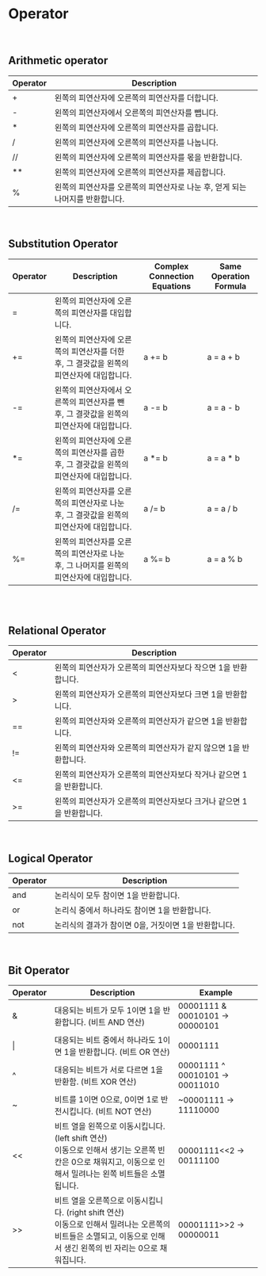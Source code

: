 # Operator

<br>

## Arithmetic operator
|Operator|Description|
|---|---|
|+|왼쪽의 피연산자에 오른쪽의 피연산자를 더합니다.|
|-|왼쪽의 피연산자에서 오른쪽의 피연산자를 뺍니다.|
|*|왼쪽의 피연산자에 오른쪽의 피연산자를 곱합니다.|
|/|왼쪽의 피연산자에 오른쪽의 피연산자를 나눕니다.|
|//|왼쪽의 피연산자에 오른쪽의 피연산자를 몫을 반환합니다.|
|**|왼쪽의 피연산자에 오른쪽의 피연산자를 제곱합니다.|
|%|왼쪽의 피연산자를 오른쪽의 피연산자로 나눈 후, 얻게 되는 나머지를 반환합니다.|

<br>

## Substitution Operator
|Operator|Description|Complex Connection Equations|Same Operation Formula|
|---|---|---|---|
|=|왼쪽의 피연산자에 오른쪽의 피연산자를 대입합니다.|
|+=|왼쪽의 피연산자에 오른쪽의 피연산자를 더한 후, 그 결괏값을 왼쪽의 피연산자에 대입합니다.|a += b|a = a + b|
|-=|왼쪽의 피연산자에서 오른쪽의 피연산자를 뺀 후, 그 결괏값을 왼쪽의 피연산자에 대입합니다.|a -= b|a = a - b|
|*=|왼쪽의 피연산자에 오른쪽의 피연산자를 곱한 후, 그 결괏값을 왼쪽의 피연산자에 대입합니다.|a *= b|a = a * b|
|/=|왼쪽의 피연산자를 오른쪽의 피연산자로 나눈 후, 그 결괏값을 왼쪽의 피연산자에 대입합니다.|a /= b|a = a / b|
|%=|왼쪽의 피연산자를 오른쪽의 피연산자로 나눈 후, 그 나머지를 왼쪽의 피연산자에 대입합니다.|a %= b|a = a % b|

<br>

<br>

## Relational Operator
|Operator|Description|
|---|---|
|<|왼쪽의 피연산자가 오른쪽의 피연산자보다 작으면 1을 반환합니다.|
|>|왼쪽의 피연산자가 오른쪽의 피연산자보다 크면 1을 반환합니다.|
|==|왼쪽의 피연산자와 오른쪽의 피연산자가 같으면 1을 반환합니다.|
|!=|왼쪽의 피연산자와 오른쪽의 피연산자가 같지 않으면 1을 반환합니다.|
|<=|왼쪽의 피연산자가 오른쪽의 피연산자보다 작거나 같으면 1을 반환합니다.|
|>=|왼쪽의 피연산자가 오른쪽의 피연산자보다 크거나 같으면 1을 반환합니다.|

<br>

## Logical Operator
|Operator|Description|
|---|---|
|and|논리식이 모두 참이면 1을 반환합니다.|
|or|논리식 중에서 하나라도 참이면 1을 반환합니다.|
|not|논리식의 결과가 참이면 0을, 거짓이면 1을 반환합니다.|

<br>

## Bit Operator
|Operator|Description|Example|
|---|---|---|
|&|대응되는 비트가 모두 1이면 1을 반환합니다. (비트 AND 연산)|00001111 & 00010101 -> 00000101|
|\| |대응되는 비트 중에서 하나라도 1이면 1을 반환합니다. (비트 OR 연산)|00001111 | 00010101 -> 00011111
|^|대응되는 비트가 서로 다르면 1을 반환함. (비트 XOR 연산)|00001111 ^ 00010101 -> 00011010|
|~|비트를 1이면 0으로, 0이면 1로 반전시킵니다. (비트 NOT 연산)|~00001111 -> 11110000
|<<|비트 열을 왼쪽으로 이동시킵니다. (left shift 연산) <br> 이동으로 인해서 생기는 오른쪽 빈칸은 0으로 채워지고, 이동으로 인해서 밀려나는 왼쪽 비트들은 소멸됩니다.|00001111<<2 -> 00111100|
|>>|비트 열을 오른쪽으로 이동시킵니다. (right shift 연산) <br> 이동으로 인해서 밀려나는 오른쪽의 비트들은 소멸되고, 이동으로 인해서 생긴 왼쪽의 빈 자리는 0으로 채워집니다.|00001111>>2 -> 00000011|